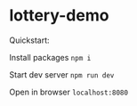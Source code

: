 # lottery-demo

Quickstart:

Install packages
`npm i`

Start dev server
`npm run dev`

Open in browser
`localhost:8080`
